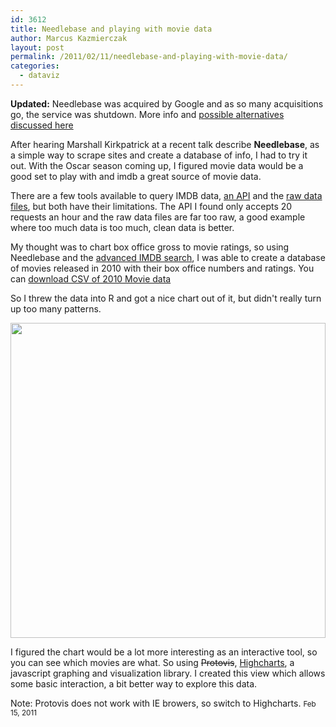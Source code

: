 ```yaml
---
id: 3612
title: Needlebase and playing with movie data
author: Marcus Kazmierczak
layout: post
permalink: /2011/02/11/needlebase-and-playing-with-movie-data/
categories:
  - dataviz
---
```

**Updated:** Needlebase was acquired by Google and as so many acquisitions go, the service was shutdown. More info and [possible alternatives discussed here][1]

After hearing Marshall Kirkpatrick at a recent talk describe **Needlebase**, as a simple way to scrape sites and create a database of info, I had to try it out. With the Oscar season coming up, I figured movie data would be a good set to play with and imdb a great source of movie data.

There are a few tools available to query IMDB data, [an API][2] and the [raw data files][3], but both have their limitations. The API I found only accepts 20 requests an hour and the raw data files are far too raw, a good example where too much data is too much, clean data is better.

My thought was to chart box office gross to movie ratings, so using Needlebase and the [advanced IMDB search][4], I was able to create a database of movies released in 2010 with their box office numbers and ratings. You can [download CSV of 2010 Movie data][5]

So I threw the data into R and got a nice chart out of it, but didn't really turn up too many patterns.

<div align="center">
  <img src="https://mkaz.com/wp-content/uploads/2011/02/movie_chart_r.png" alt="" title="movie_chart_r" width="504" height="504" class="alignnone size-full wp-image-1596" />
</div>

I figured the chart would be a lot more interesting as an interactive tool, so you can see which movies are what. So using <s>Protovis</s>, [Highcharts][6], a javascript graphing and visualization library. I created this view which allows some basic interaction, a bit better way to explore this data.

Note: Protovis does not work with IE browers, so switch to Highcharts. <small>Feb 15, 2011</small>

 [1]: http://www.reporterslab.org/needlebase-dead/
 [2]: http://deanclatworthy.com/imdb/
 [3]: http://www.imdb.com/interfaces
 [4]: http://www.imdb.com/search/title
 [5]: /a/dataviz/Movies-Released-in-2010.csv
 [6]: http://www.highcharts.com/